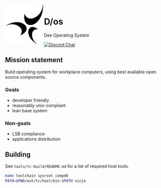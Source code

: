 <img align="left" height="128" src="D-os.gif">

# D/os

Dee Operating System

[![Discord Chat](https://img.shields.io/discord/829063383008411738?logo=discord&style=for-the-badge)](https://discord.gg/6XpbT785kn)

## Mission statement

Build operating system for workplace computers,
using best available open source components.

### Goals

- developer friendly
- reasonably unix-compliant
- lean base system

### Non-goals

- LSB compliance
- applications distribution

## Building

See `tools/tc-build/README.md` for a list of required host tools.

```sh
make toolchain sysroot compdb
PATH=$PWD/out/tc/host/bin:$PATH ninja
```
